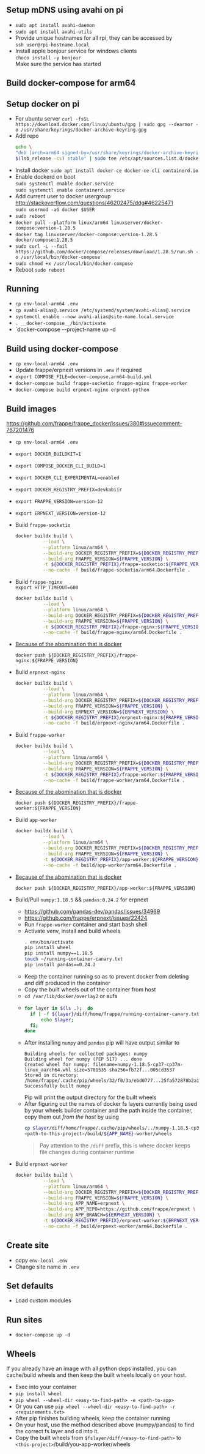 
## Setup mDNS using avahi on pi
- `sudo apt install avahi-daemon`
- `sudo apt install avahi-utils`
- Provide unique hostnames for all rpi, they can be accessed by  
  `ssh user@rpi-hostname.local`
- Install apple bonjour service for windows clients  
  `choco install -y bonjour`  
  Make sure the service has started

## Build docker-compose for arm64


## Setup docker on pi
- For ubuntu server `curl -fsSL https://download.docker.com/linux/ubuntu/gpg | sudo gpg --dearmor -o /usr/share/keyrings/docker-archive-keyring.gpg`
- Add repo
  ```sh
  echo \
  "deb [arch=arm64 signed-by=/usr/share/keyrings/docker-archive-keyring.gpg] https://download.docker.com/linux/ubuntu \
  $(lsb_release -cs) stable" | sudo tee /etc/apt/sources.list.d/docker.list > /dev/null
  ```
- Install docker `sudo apt install docker-ce docker-ce-cli containerd.io`
- Enable dockerd on boot  
  `sudo systemctl enable docker.service`  
  `sudo systemctl enable containerd.service`  
- Add current user to docker usergroup
http://stackoverflow.com/questions/46202475/ddg#46225471  
  `sudo usermod -aG docker $USER`  
- `sudo reboot`
- `docker pull --platform linux/arm64 linuxserver/docker-compose:version-1.28.5`
- `docker tag linuxserver/docker-compose:version-1.28.5 docker/compose:1.28.5`
- `sudo curl -L --fail https://github.com/docker/compose/releases/download/1.28.5/run.sh -o /usr/local/bin/docker-compose`
- `sudo chmod +x /usr/local/bin/docker-compose`
- Reboot `sudo reboot`

## Running
- `cp env-local-arm64 .env`
- `cp avahi-alias@.service /etc/systemd/system/avahi-alias@.service`
- `systemctl enable --now avahi-alias@site-name.local.service`
- `. __docker-compose__/bin/activate`
- `docker-compose --project-name <project-name> up -d

## Build using docker-compose
- `cp env-local-arm64 .env`
- Update frappe/erpnext versions in `.env` if required
- `export COMPOSE_FILE=docker-compose.arm64-build.yml`
- `docker-compose build frappe-socketio frappe-nginx frappe-worker`
- `docker-compose build erpnext-nginx erpnext-python`

## Build images
https://github.com/frappe/frappe_docker/issues/380#issuecomment-767201476

- `cp env-local-arm64 .env`
- `export DOCKER_BUILDKIT=1`
- `export COMPOSE_DOCKER_CLI_BUILD=1`
- `export DOCKER_CLI_EXPERIMENTAL=enabled`
- `export DOCKER_REGISTRY_PREFIX=devkabiir`
- `export FRAPPE_VERSION=version-12`
- `export ERPNEXT_VERSION=version-12`

- Build `frappe-socketio`
  ```sh
  docker buildx build \
            --load \
            --platform linux/arm64 \
            --build-arg DOCKER_REGISTRY_PREFIX=${DOCKER_REGISTRY_PREFIX} \
            --build-arg FRAPPE_VERSION=${FRAPPE_VERSION} \
            -t ${DOCKER_REGISTRY_PREFIX}/frappe-socketio:${FRAPPE_VERSION} \
            --no-cache -f build/frappe-socketio/arm64.Dockerfile .
  ```

- Build `frappe-nginx`  
  `export HTTP_TIMEOUT=600`  
  ```sh
  docker buildx build \
            --load \
            --platform linux/arm64 \
            --build-arg DOCKER_REGISTRY_PREFIX=${DOCKER_REGISTRY_PREFIX} \
            --build-arg FRAPPE_VERSION=${FRAPPE_VERSION} \
            -t ${DOCKER_REGISTRY_PREFIX}/frappe-nginx:${FRAPPE_VERSION} \
            --no-cache -f build/frappe-nginx/arm64.Dockerfile .
  ```

- [Because of the abomination that is docker](https://github.com/moby/buildkit/issues/1142)
  ```
  docker push ${DOCKER_REGISTRY_PREFIX}/frappe-nginx:${FRAPPE_VERSION}
  ```

- Build `erpnext-nginx`  
  ```sh
  docker buildx build \
            --load \
            --platform linux/arm64 \
            --build-arg DOCKER_REGISTRY_PREFIX=${DOCKER_REGISTRY_PREFIX} \
            --build-arg FRAPPE_VERSION=${FRAPPE_VERSION} \
            --build-arg ERPNEXT_VERSION=${ERPNEXT_VERSION} \
            -t ${DOCKER_REGISTRY_PREFIX}/erpnext-nginx:${FRAPPE_VERSION} \
            --no-cache -f build/erpnext-nginx/arm64.Dockerfile .
  ```

- Build `frappe-worker`
  ```sh
  docker buildx build \
            --load \
            --platform linux/arm64 \
            --build-arg DOCKER_REGISTRY_PREFIX=${DOCKER_REGISTRY_PREFIX} \
            --build-arg FRAPPE_VERSION=${FRAPPE_VERSION} \
            -t ${DOCKER_REGISTRY_PREFIX}/frappe-worker:${FRAPPE_VERSION} \
            --no-cache -f build/frappe-worker/arm64.Dockerfile .
  ```

- [Because of the abomination that is docker](https://github.com/moby/buildkit/issues/1142)
  ```
  docker push ${DOCKER_REGISTRY_PREFIX}/frappe-worker:${FRAPPE_VERSION}
  ```

- Build `app-worker`
  ```sh
  docker buildx build \
            --load \
            --platform linux/arm64 \
            --build-arg DOCKER_REGISTRY_PREFIX=${DOCKER_REGISTRY_PREFIX} \
            --build-arg FRAPPE_VERSION=${FRAPPE_VERSION} \
            -t ${DOCKER_REGISTRY_PREFIX}/app-worker:${FRAPPE_VERSION} \
            --no-cache -f build/app-worker/arm64.Dockerfile .
  ```

- [Because of the abomination that is docker](https://github.com/moby/buildkit/issues/1142)
  ```
  docker push ${DOCKER_REGISTRY_PREFIX}/app-worker:${FRAPPE_VERSION}
  ```

- Build/Pull `numpy:1.18.5` && `pandas:0.24.2` for erpnext
  - https://github.com/pandas-dev/pandas/issues/34969
  - https://github.com/frappe/erpnext/issues/22424
  - Run `frappe-worker` container and start bash shell
  - Activate venv, install and build wheels
    ```sh
    . env/bin/activate
    pip install wheel
    pip install numpy==1.18.5
    touch ~/running-container-canary.txt
    pip install pandas==0.24.2
    ```
  - Keep the container running so as to prevent docker from deleting and diff produced in the container
  - Copy the built wheels out of the container from host
  - `cd /var/lib/docker/overlay2` or aufs
  - ```sh
    for layer in $(ls .);  do 
      if [ -f ${layer}/diff/home/frappe/running-container-canary.txt ]; then 
          echo $layer; 
      fi; 
    done
    ```
  - After installing `numpy` and `pandas` pip will have output similar to
    ```output
    Building wheels for collected packages: numpy
    Building wheel for numpy (PEP 517) ... done
    Created wheel for numpy: filename=numpy-1.18.5-cp37-cp37m-linux_aarch64.whl size=5701535 sha256=fb72f...005cd3537
    Stored in directory: /home/frappe/.cache/pip/wheels/32/f0/3a/ebd0777...25fa572878b2a1bd8
    Successfully built numpy
    ```
    Pip will print the output directory for the built wheels
  - After figuring out the names of docker fs layers currently being used by your wheels builder container and the path inside the container, copy them out _from the host_ by using 
    ```sh
    cp $layer/diff/home/frappe/.cache/pip/wheels/../numpy-1.18.5-cp37-cp37m-linux_aarch64.whl \
    <path-to-this-project>/build/${APP_NAME}-worker/wheels
    ```
    > Pay attention to the `/diff` prefix, this is where docker keeps file changes during container runtime


- Build `erpnext-worker`
  ```sh
  docker buildx build \
            --load \
            --platform linux/arm64 \
            --build-arg DOCKER_REGISTRY_PREFIX=${DOCKER_REGISTRY_PREFIX} \
            --build-arg FRAPPE_VERSION=${FRAPPE_VERSION} \
            --build-arg APP_NAME=erpnext \
            --build-arg APP_REPO=https://github.com/frappe/erpnext \
            --build-arg APP_BRANCH=${ERPNEXT_VERSION} \
            -t ${DOCKER_REGISTRY_PREFIX}/erpnext-worker:${ERPNEXT_VERSION} \
            --no-cache -f build/erpnext-worker/arm64.Dockerfile .
  ```

## Create site
- copy `env-local .env`
- Change site name in `.env`


## Set defaults
- Load custom modules

## Run sites
- `docker-compose up -d`

## Wheels
If you already have an image with all python deps installed, you can cache/build wheels and then keep the built wheels locally on your host.
- Exec into your container
- `pip install wheel`
- `pip wheel --wheel-dir <easy-to-find-path> -e <path-to-app>`
- Or you can use `pip wheel --wheel-dir <easy-to-find-path> -r <requirements.txt>`
- After pip finishes building wheels, keep the container running
- On your host, use the method described above (numpy/pandas) to find the correct fs layer and cd into it.
- Copy the built wheels from `$fslayer/diff/<easy-to-find-path>` to `<this-project>`/build/you-app-worker/wheels
